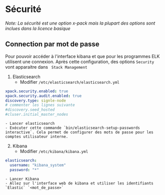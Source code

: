 # Sécurité

*Note: La sécurité est une option x-pack mais la plupart des options sont inclues dans la licence basique*

## Connection par mot de passe
Pour pouvoir accéder à l'interface kibana et que pour les programmes ELK utilisent une connexion.
Après cette configuration, des options `Security` vont apparaitre dans ` Stack Management`

1. Elasticsearch
    - Modifier `/etc/elasticsearch/elasticsearch.yml`
```yaml
xpack.security.enabled: true
xpack.security.audit.enabled: true
discovery.type: signle-node
# commenter les lignes suivante
#discovery.seed_hosted
#cluser.initial_master_nodes
```
    - Lancer elasticsearch
    - Exécuter cette commande `bin/elasticsearch-setup-passwords interactive`. Cela permet de configurer des mots de passe pour les comptes utilisateur interne.

2. Kibana
    - Modifier `/etc/kibana/kibana.yml`
```yaml
elasticsearch:
  username: "kibana_system"
  password: "*"
```
    - Lancer Kibana
    - Allez sur l'interface web de kibana et utiliser les identifiants `Elastic` `<mot_de_passe>`